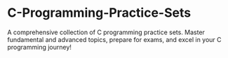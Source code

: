 # C-Programming-Practice-Sets
A comprehensive collection of C programming practice sets. Master fundamental and advanced topics, prepare for exams, and excel in your C programming journey!
